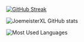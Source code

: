 <a href="https://git.io/streak-stats"><img src="https://github-readme-streak-stats-eight.vercel.app?user=JoemeisterXL&theme=dark" alt="GitHub Streak" /></a>

![JoemeisterXL GitHub stats](https://github-readme-stats.vercel.app/api?username=JoemeisterXL&show_icons=true&hide=contribs,prs&cache_seconds=86400&theme=github_dark_dimmed)

![Most Used Languages](https://github-readme-stats.vercel.app/api/top-langs/?username=JoemeisterXL&layout=compact&theme=dark)
<!--
**JoemeisterXL/JoemeisterXL** is a ✨ _special_ ✨ repository because its `README.md` (this file) appears on your GitHub profile.

Here are some ideas to get you started:

- 🔭 I’m currently working on ...
- 🌱 I’m currently learning ...
- 👯 I’m looking to collaborate on ...
- 🤔 I’m looking for help with ...
- 💬 Ask me about ...
- 📫 How to reach me: ...
- 😄 Pronouns: ...
- ⚡ Fun fact: ...
-->
